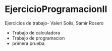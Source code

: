 # EjercicioProgramacionII
Ejercicios de trabajo- Valeri Solis, Samir Rosero
- Trabajo de calculadora
- Trabajo de programacion
- primera prueba.